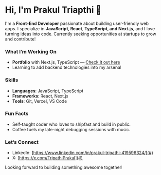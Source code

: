 # Hi, I'm Prakul Triapthi 👋

I'm a **Front-End Developer** passionate about building user-friendly web apps. I specialize in **JavaScript, React, TypeScript, and Next.js**, and I love turning ideas into code. Currently seeking opportunities at startups to grow and contribute!

### What I’m Working On
- **Portfolio** with Next.js, TypeScript — [Check it out here](#) 
- Learning to add backend technologies into my arsenal 

### Skills
- **Languages**: JavaScript, TypeScript 
- **Frameworks**: React, Next.js 
- **Tools**: Git, Vercel, VS Code 

### Fun Facts
- Self-taught coder who loves to shipfast and build  in public.
- Coffee fuels my late-night debugging sessions with music.

### Let’s Connect
- LinkedIn: [https://www.linkedin.com/in/prakul-tripathi-419596324/](#) 
- X: [https://x.com/TripathiPrakul](#) 

Looking forward to building something awesome together!

